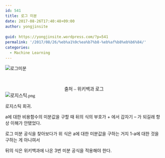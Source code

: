 ```yaml
---
id: 541
title: 로그 미분
date: 2017-08-26T17:40:48+09:00
author: yongjinsite

guid: https://yongjinsite.wordpress.com/?p=541
permalink: '/2017/08/26/%eb%a1%9c%ea%b7%b8-%eb%af%b8%eb%b6%84/'
categories:
  - Machine Learning
---
```

<img class=" size-full wp-image-542 aligncenter" src="https://raw.githubusercontent.com/16Yongjin/16Yongjin.github.io/master/wp-content/uploads/2017/08/eba19ceab7b8ebafb8ebb684.png" alt="로그미분" width="1346" height="465" srcset="https://raw.githubusercontent.com/16Yongjin/16Yongjin.github.io/master/wp-content/uploads/2017/08/eba19ceab7b8ebafb8ebb684.png 1346w, https://raw.githubusercontent.com/16Yongjin/16Yongjin.github.io/master/wp-content/uploads/2017/08/eba19ceab7b8ebafb8ebb684-300x104.png 300w, https://raw.githubusercontent.com/16Yongjin/16Yongjin.github.io/master/wp-content/uploads/2017/08/eba19ceab7b8ebafb8ebb684-768x265.png 768w, https://raw.githubusercontent.com/16Yongjin/16Yongjin.github.io/master/wp-content/uploads/2017/08/eba19ceab7b8ebafb8ebb684-1024x354.png 1024w, https://raw.githubusercontent.com/16Yongjin/16Yongjin.github.io/master/wp-content/uploads/2017/08/eba19ceab7b8ebafb8ebb684-1000x345.png 1000w, https://raw.githubusercontent.com/16Yongjin/16Yongjin.github.io/master/wp-content/uploads/2017/08/eba19ceab7b8ebafb8ebb684-800x276.png 800w" sizes="(max-width: 1346px) 100vw, 1346px" />

&nbsp;

<p lang="x-IV_mathan" style="margin:0;font-family:'Cambria Math';font-size:11pt;text-align:center;">
  출처 &#8211; 위키백과 로그
</p>

<div style="direction:ltr;border-width:100%;">
</div>

<p lang="x-IV_mathan" style="margin:0;font-family:'Cambria Math';font-size:11pt;">
  <!--[endif]-->
</p>

<p lang="x-IV_mathan" style="margin:0;font-family:'Cambria Math';font-size:11pt;">
  <img class="alignnone size-full wp-image-547" src="https://raw.githubusercontent.com/16Yongjin/16Yongjin.github.io/master/wp-content/uploads/2017/08/eba19ceca780ec8aa4ed8bb1.png" alt="로지스틱.png" width="1990" height="1676" srcset="https://raw.githubusercontent.com/16Yongjin/16Yongjin.github.io/master/wp-content/uploads/2017/08/eba19ceca780ec8aa4ed8bb1.png 1990w, https://raw.githubusercontent.com/16Yongjin/16Yongjin.github.io/master/wp-content/uploads/2017/08/eba19ceca780ec8aa4ed8bb1-300x253.png 300w, https://raw.githubusercontent.com/16Yongjin/16Yongjin.github.io/master/wp-content/uploads/2017/08/eba19ceca780ec8aa4ed8bb1-768x647.png 768w, https://raw.githubusercontent.com/16Yongjin/16Yongjin.github.io/master/wp-content/uploads/2017/08/eba19ceca780ec8aa4ed8bb1-1024x862.png 1024w, https://raw.githubusercontent.com/16Yongjin/16Yongjin.github.io/master/wp-content/uploads/2017/08/eba19ceca780ec8aa4ed8bb1-1000x842.png 1000w, https://raw.githubusercontent.com/16Yongjin/16Yongjin.github.io/master/wp-content/uploads/2017/08/eba19ceca780ec8aa4ed8bb1-356x300.png 356w" sizes="(max-width: 1990px) 100vw, 1990px" /><!--[endif]-->
</p>

<p lang="x-IV_mathan">
  로지스틱 회귀.
</p>

<p lang="x-IV_mathan">
  a에 대한 비용함수의 미분값을 구할 때 뒤의 식의 부호가 + 에서 갑자기 &#8211; 가 되길래 항상 이해가 안됐었다.
</p>

<p lang="x-IV_mathan">
  로그 미분 공식을 찾아보다가 위 식은 a에 대한 미분값을 구하는 거지 1-a에 대한 것을 구하는 게 아니여서
</p>

<p lang="x-IV_mathan">
  뒤의 식은 위키백과에 나온 3번 미분 공식을 적용해야 한다.
</p>

<p lang="x-IV_mathan" style="margin:0;font-family:'Cambria Math';font-size:11pt;">
  <!--[endif]-->
</p>